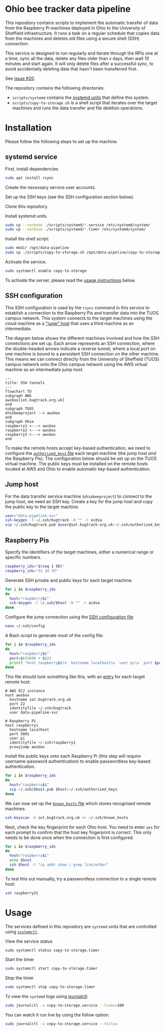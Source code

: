 # Ohio bee tracker data pipeline

This repository contains scripts to implement the automatic transfer of data from the Raspberry Pi machines deployed in Ohio to the University of Sheffield infrastructure. It runs a task on a regular schedule that copies data from the machines and deletes old files using a secure shell (SSH) connection.

This service is designed to run regularly and iterate through the RPIs one at a time, sync all the data, delete any files older than *x* days, then wait 10 minutes and start again. It will only delete files after a successful sync, to avoid accidentally deleting data that hasn't been transferred first.

See [issue #20](https://github.com/SheffieldMLtracking/BBSRC_ohio/issues/20).

The repository contains the following directories:

- `scripts/systemd`  contains the [systemd units](https://systemd.io/) that define this system.
- `scripts/copy-to-storage.sh` is a shell script that iterates over the target machines and runs the data transfer and file deletion operations.

# Installation

Please follow the following steps to set up the machine.

## systemd service

First, install dependencies

```bash
sudo apt install rsync
```

Create the necessary service user accounts.

Set up the SSH keys (see the SSH configuration section below).

Clone this repository.

Install systemd units.

```bash
sudo cp --verbose ./scripts/systemd/*.service /etc/systemd/system/
sudo cp --verbose ./scripts/systemd/*.timer /etc/systemd/system/
```

Install the shell script:

```bash
sudo mkdir /opt/data-pipeline
sudo cp ./scripts/copy-to-storage.sh /opt/data-pipeline/copy-to-storage.sh
```

Activate the service.

```bash
sudo systemctl enable copy-to-storage
```

To activate the server, please read the [usage instructions](#usage) below.

## SSH configuration

This SSH configuration is used by the `rsync` command in this service to establish a connection to the Raspberry Pis and transfer data into the TUOS campus network. This system connects to the target machines using the cloud machine as a ["jump" host](https://en.wikibooks.org/wiki/OpenSSH/Cookbook/Proxies_and_Jump_Hosts#Jump_Hosts_--_Passing_Through_a_Gateway_or_Two) that uses a third machine as an intermediate.

The diagram below shows the different machines involved and how the SSH connections are set up. Each arrow represents an SSH connection, where the double-headed arrows indicate a reverse tunnel, where a local port on one machine is bound to a persistent SSH connection on the other machine. This means we can connect directly from the University of Sheffield (TUOS) campus network onto the Ohio campus network using the AWS virtual machine as an intermediate jump host.

```mermaid
---
title: SSH tunnels
---
flowchart TD
subgraph AWS
awsbox[iot.bugtrack.org.uk]
end
subgraph TUOS
ohiobeeproject --> awsbox
end
subgraph Ohio
raspberry1 <---> awsbox
raspberry2 <---> awsbox
raspberry3 <---> awsbox
end
```

To make the remote hosts accept key-based authentication, we need to configure the [`authorized_keys` file](https://www.ssh.com/academy/ssh/authorized-keys-file) each target machine (the jump host *and* the Raspberry Pis). The configuration below should be set up on the TUOS virtual machine. The public keys must be installed on the remote hosts located at AWS and Ohio to enable automatic key-based authentication.

## Jump host

For the data transfer service machine (`ohiobeeproject`) to connect to the jump host, we need an SSH key. Create a key for the jump host and copy the public key to the target machine.

```bash
user="data-pipeline-svc"
ssh-keygen -f ~/.ssh/bugtrack -N "" -t ecdsa
scp ~/.ssh/bugtrack.pub $user@iot.bugtrack.org.uk:~/.ssh/authorized_keys
```

## Raspberry Pis

Specify the identifiers of the target machines, either a numerical range or specific numbers.

```bash
raspberry_ids="$(seq 1 50)"
raspberry_ids="31 34 35"
```

Generate SSH private and public keys for each target machine.

```bash
for i in $raspberry_ids
do
  host="raspberry$i"
  ssh-keygen -f ~/.ssh/$host -N "" -t ecdsa
done
```

Configure the jump connection using the [SSH configuration file](https://www.ssh.com/academy/ssh/config)

```bash
nano ~/.ssh/config
```

A Bash script to generate most of the config file:

```bash
for i in $raspberry_ids
do
  host="raspberry$i"
  port=$((5000 + $i))
  printf "host raspberry$i\n  hostname localhost\n  user pi\n  port $port\n  identityfile ~/.ssh/$host\n  proxyjump awsbox\n\n"
done
```

This file should look something like this, with an [entry](https://www.ssh.com/academy/ssh/config) for each target remote host:

```
# AWS EC2 instance
host awsbox
  hostname iot.bugtrack.org.uk
  port 22
  identityfile ~/.ssh/bugtrack
  user data-pipeline-svc

# Raspberry Pi
host raspberry1
  hostname localhost
  port 5001
  user pi
  identityfile ~/.ssh/raspberry1
  proxyjump awsbox
```

Install the public keys onto each Raspberry Pi (this step will require username-password authentication) to enable passwordless key-based authentication.

```bash
for i in $raspberry_ids
do
  host="raspberry$i"
  scp ~/.ssh/$host.pub $host:~/.ssh/authorized_keys
done
```

We can now set up the [`known_hosts` file](https://www.ssh.com/academy/ssh/host-key#known-host-keys) which stores recognised remote machines.

```bash
ssh-keyscan -H iot.bugtrack.org.uk >> ~/.ssh/known_hosts
```

Next, check the key fingerprint for each Ohio host.
You need to enter `yes` for each prompt to confirm that the host key fingerprint is correct.
This only needs to be done once when the connection is first configured.

```bash
for i in $raspberry_ids
do
  host="raspberry$i"
  echo $host
  ssh $host -t "ip addr show | grep link/ether"
done
```

To test this out manually, try a passwordless connection to a single remote host:

```bash
ssh raspberry31
```

# Usage

The services defined in this repository are `systemd` units that are controlled using [`systemctl`](https://www.freedesktop.org/software/systemd/man/latest/systemctl.html).

View the service status

```bash
sudo systemctl status copy-to-storage.timer
```

Start the timer

```bash
sudo systemctl start copy-to-storage.timer
```

Stop the timer

```bash
sudo systemctl stop copy-to-storage.timer
```

To view the `systemd` logs using [journalctl](https://manpages.ubuntu.com/manpages/xenial/en/man1/journalctl.1.html):

```bash
sudo journalctl -u copy-to-storage.service --lines=100
```

You can watch it run live by using the follow option:

```bash
sudo journalctl -u copy-to-storage.service --follow
```
